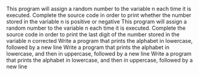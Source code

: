 This program will assign a random number to the variable n each time it is executed. Complete the source code in order to print whether the number stored in the variable n is positive or negative
This program will assign a random number to the variable n each time it is executed. Complete the source code in order to print the last digit of the number stored in the variable n
corrected
Write a program that prints the alphabet in lowercase, followed by a new line
Write a program that prints the alphabet in lowercase, and then in uppercase, followed by a new line
Write a program that prints the alphabet in lowercase, and then in uppercase, followed by a new line
